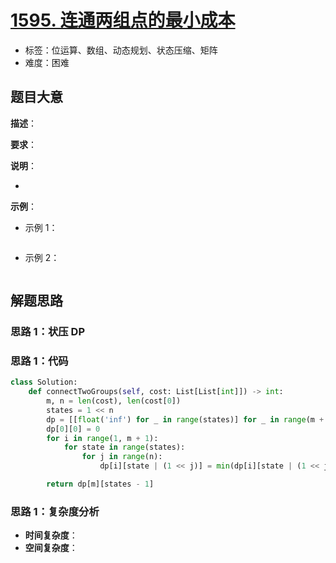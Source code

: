 # [1595. 连通两组点的最小成本](https://leetcode.cn/problems/minimum-cost-to-connect-two-groups-of-points/)

- 标签：位运算、数组、动态规划、状态压缩、矩阵
- 难度：困难

## 题目大意

**描述**：

**要求**：

**说明**：

- 

**示例**：

- 示例 1：

```Python
```

- 示例 2：

```Python
```

## 解题思路

### 思路 1：状压 DP

### 思路 1：代码

```Python
class Solution:
    def connectTwoGroups(self, cost: List[List[int]]) -> int:
        m, n = len(cost), len(cost[0])
        states = 1 << n
        dp = [[float('inf') for _ in range(states)] for _ in range(m + 1)]
        dp[0][0] = 0
        for i in range(1, m + 1):
            for state in range(states):
                for j in range(n):
                    dp[i][state | (1 << j)] = min(dp[i][state | (1 << j)], dp[i - 1][state] + cost[i - 1][j], dp[i][state] + cost[i - 1][j])

        return dp[m][states - 1]
```

### 思路 1：复杂度分析

- **时间复杂度**：
- **空间复杂度**：

